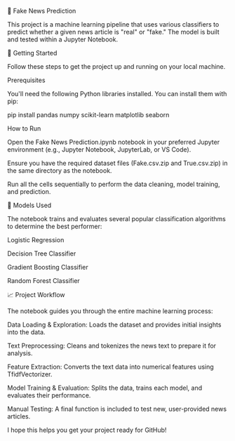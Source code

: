 📰 Fake News Prediction


This project is a machine learning pipeline that uses various classifiers to predict whether a given news article is "real" or "fake." The model is built and tested within a Jupyter Notebook.

🚀 Getting Started


Follow these steps to get the project up and running on your local machine.

Prerequisites

You'll need the following Python libraries installed. You can install them with pip:

pip install pandas numpy scikit-learn matplotlib seaborn

How to Run

Open the Fake News Prediction.ipynb notebook in your preferred Jupyter environment (e.g., Jupyter Notebook, JupyterLab, or VS Code).

Ensure you have the required dataset files (Fake.csv.zip and True.csv.zip) in the same directory as the notebook.

Run all the cells sequentially to perform the data cleaning, model training, and prediction.

🧠 Models Used


The notebook trains and evaluates several popular classification algorithms to determine the best performer:

Logistic Regression

Decision Tree Classifier

Gradient Boosting Classifier

Random Forest Classifier

📈 Project Workflow


The notebook guides you through the entire machine learning process:

Data Loading & Exploration: Loads the dataset and provides initial insights into the data.

Text Preprocessing: Cleans and tokenizes the news text to prepare it for analysis.

Feature Extraction: Converts the text data into numerical features using TfidfVectorizer.

Model Training & Evaluation: Splits the data, trains each model, and evaluates their performance.

Manual Testing: A final function is included to test new, user-provided news articles.

I hope this helps you get your project ready for GitHub!
